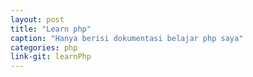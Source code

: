 ```yaml
---
layout: post
title: "Learn php"
caption: "Hanya berisi dokumentasi belajar php saya"
categories: php
link-git: learnPhp
---
```


 
